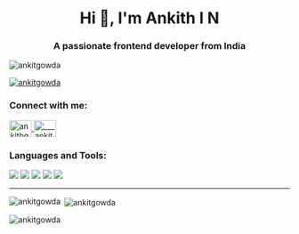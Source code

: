 <h1 align="center">Hi 👋, I'm Ankith I N</h1>
<h3 align="center">A passionate frontend developer from India</h3>

<p align="left">
  <img src="https://komarev.com/ghpvc/?username=ankitgowda&label=Profile%20views&color=0e75b6&style=flat" alt="ankitgowda" />
</p>

<p align="left">
  <a href="https://github.com/ryo-ma/github-profile-trophy">
    <img src="https://github-profile-trophy.vercel.app/?username=ankitgowda" alt="ankitgowda" />
  </a>
</p>

<h3 align="left">Connect with me:</h3>
<p align="left">
  <a href="https://linkedin.com/in/ankithgowda" target="_blank">
    <img align="center" src="https://raw.githubusercontent.com/rahuldkjain/github-profile-readme-generator/master/src/images/icons/Social/linked-in-alt.svg" alt="ankithgowda" height="30" width="40" />
  </a>
  <a href="https://instagram.com/___ankithgowda__" target="_blank">
    <img align="center" src="https://raw.githubusercontent.com/rahuldkjain/github-profile-readme-generator/master/src/images/icons/Social/instagram.svg" alt="___ankithgowda__" height="30" width="40" />
  </a>
</p>

<h3 align="left">Languages and Tools:</h3>

<p align="left">
  <img src="https://img.shields.io/badge/-Java-333333?style=flat&logo=java&logoColor=007396" />
  <img src="https://img.shields.io/badge/-HTML5-333333?style=flat&logo=html5&logoColor=E34F26" />
  <img src="https://img.shields.io/badge/-CSS3-333333?style=flat&logo=css3&logoColor=1572B6" />
  <img src="https://img.shields.io/badge/-VSCode-333333?style=flat&logo=visual-studio-code&logoColor=007ACC" />
  <img src="https://img.shields.io/badge/-GitHub-333333?style=flat&logo=github&logoColor=181717" />
</p>

---

<p>
  <img align="left" src="https://github-readme-stats.vercel.app/api/top-langs?username=ankitgowda&show_icons=true&locale=en&layout=compact" alt="ankitgowda" />
</p>

<p>
  &nbsp;<img align="center" src="https://github-readme-stats.vercel.app/api?username=ankitgowda&show_icons=true&locale=en" alt="ankitgowda" />
</p>

<p>
  <img align="center" src="https://github-readme-streak-stats.herokuapp.com/?user=ankitgowda" alt="ankitgowda" />
</p>

